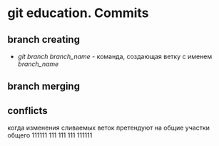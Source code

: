 # git education. Commits
## branch creating
* *git branch branch_name* - команда, создающая ветку с именем *branch_name*
## branch merging
## conflicts

когда изменения сливаемых веток претендуют на общие участки общего 
111111 111
111 111
111111
